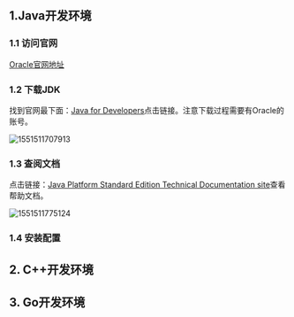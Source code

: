 ## 1.Java开发环境

### 1.1 访问官网

[Oracle官网地址](http://oracle.com/)

### 1.2 下载JDK

找到官网最下面：[Java for Developers](http://www.oracle.com/technetwork/java/javase/downloads/)点击链接。注意下载过程需要有Oracle的账号。

![1551511707913](C:\Users\Administrator\AppData\Roaming\Typora\typora-user-images\1551511707913.png)

### 1.3 查阅文档

点击链接：[Java Platform Standard Edition Technical Documentation site](http://docs.oracle.com/javase/)查看帮助文档。

![1551511775124](C:\Users\Administrator\AppData\Roaming\Typora\typora-user-images\1551511775124.png)

### 1.4 安装配置





## 2. C++开发环境





## 3. Go开发环境